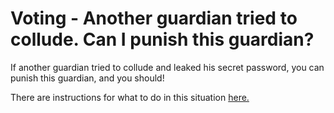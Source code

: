 # Voting - Another guardian tried to collude. Can I punish this guardian?

If another guardian tried to collude and leaked his secret password, you can punish this guardian, and you should!&#x20;

There are instructions for what to do in this situation [here.](../../../users/products/aragon-court/dispute-lifecycle.md)
